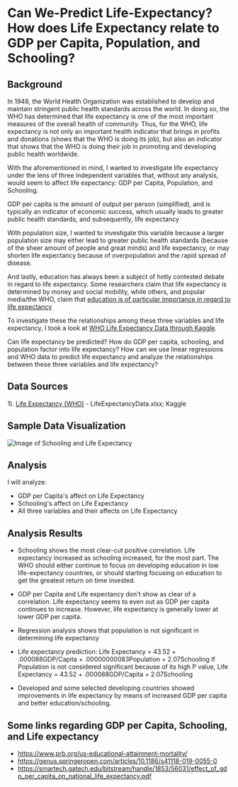 # Can We-Predict Life-Expectancy? How does Life Expectancy relate to GDP per Capita, Population, and Schooling?

## Background

In 1948, the World Health Organization was established to develop and maintain stringent public health standards across the world. In doing so, the WHO has determined that life expectancy is one of the most important measures of the overall health of community. Thus, for the WHO, life expectancy is not only an important health indicator that brings in profits and donations (shows that the WHO is doing its job), but also an indicator that shows that the WHO is doing their job in promoting and developing public health worldwide. 

With the aforementioned in mind, I wanted to investigate life expectancy under the lens of three independent variables that, without any analysis, would seem to affect life expectancy: GDP per Capita, Population, and Schooling. 

GDP per capita is the amount of output per person (simplified), and is typically an indicator of economic success, which usually leads to greater public health standards, and subsequently, life expectancy

With population size, I wanted to investigate this variable because a larger population size may either lead to greater public health standards (because of the sheer amount of people and great minds) and life expectancy, or may shorten life expectancy because of overpopulation and the rapid spread of disease. 

And lastly, education has always been a subject of hotly contested debate in regard to life expectancy. Some researchers claim that life expectancy is determined by money and social mobility, while others, and popular media/the WHO, claim that [education is of particular importance in regard to life expectancy](https://www.newscientist.com/article/2166833-more-education-is-what-makes-people-live-longer-not-more-money/)

To investigate these the relationships among these three variables and life expectancy, I took a look at [WHO Life Expectancy Data through Kaggle](https://www.kaggle.com/kumarajarshi/life-expectancy-who). 

Can life expectancy be predicted? How do GDP per capita, schooling, and population factor into life expectancy? 
How can we use linear regressions and WHO data to predict life expectancy and analyze the relationships between these three variables and life expectancy?

## Data Sources

1). [Life Expectancy (WHO)](https://www.kaggle.com/kumarajarshi/life-expectancy-who) - LifeExpectancyData.xlsx; Kaggle



## Sample Data Visualization

![Image of Schooling and Life Expectancy](https://github.com/drewshlee/Can-We-Predict-Life-Expectancy-Life-Expectancy-and-its-relation-to-GDP-Capita-Population-School/blob/master/SchoolingAndLifeExpectancy.JPG)


## Analysis

I will analyze: 
 - GDP per Capita's affect on Life Expectancy
- Schooling's affect on Life Expectancy
- All three variables and their affects on Life Expectancy

## Analysis Results

- Schooling shows the most clear-cut positive correlation. Life expectancy increased as schooling increased, for the most part. The WHO should either continue to focus on developing education in low life-expectancy countries, or should starting focusing on education to get the greatest return on time invested.

- GDP per Capita and Life expectancy don't show as clear of a correlation. Life expectancy seems to even out as GDP per capita continues to increase. However, life expectancy is generally lower at lower GDP per capita.

- Regression analysis shows that population is not significant in determining life expectancy

- Life expectancy prediction: Life Expectancy = 43.52 + .000088GDP/Capita + .00000000083Population + 2.07Schooling
If Population is not considered significant because of its high P value, 
Life Expectancy = 43.52 + .000088GDP/Capita + 2.07Schooling

- Developed and some selected developing countries showed improvements in life expectancy by means of increased GDP per capita and better education/schooling. 

## Some links regarding GDP per Capita, Schooling, and Life expectancy

- https://www.prb.org/us-educational-attainment-mortality/
- https://genus.springeropen.com/articles/10.1186/s41118-019-0055-0
- https://smartech.gatech.edu/bitstream/handle/1853/56031/effect_of_gdp_per_capita_on_national_life_expectancy.pdf
